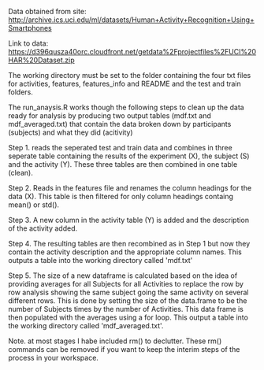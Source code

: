 Data obtained from site:
http://archive.ics.uci.edu/ml/datasets/Human+Activity+Recognition+Using+Smartphones 

Link to data: 
https://d396qusza40orc.cloudfront.net/getdata%2Fprojectfiles%2FUCI%20HAR%20Dataset.zip 

The working directory must be set to the folder containing the four txt files for activities, features, features_info and README and the test and train folders.

The run_anaysis.R works though the following steps to clean up the data ready for analysis by producing two output tables (mdf.txt and mdf_averaged.txt) that contain the data broken down by participants (subjects) and what they did (acitivity)

Step 1. reads the seperated test and train data and combines in three seperate table containing the results of the experiment (X), the subject (S) and the activity (Y). These three tables are then combined in one table (clean).

Step 2. Reads in the features file and renames the column headings for the data (X). This table is then filtered for only column headings containg mean() or std().

Step 3. A new column in the activity table (Y) is added and the description of the activity added.

Step 4. The resulting tables are then recombined as in Step 1 but now they contain the activity description and the appropriate column names. This outputs a table into the working directory called 'mdf.txt'

Step 5. The size of a new dataframe is calculated based on the idea of providing averages for all Subjects for all Activities to replace the row by row analysis showing the same subject going the same activity on several different rows. This is done by setting the size of the data.frame to be the number of Subjects times by the number of Activities. This data frame is then populated with the averages using a for loop. This output a table into the working directory called 'mdf_averaged.txt'.

Note. at most stages I habe included rm() to declutter. These rm() commands can be removed if you want to keep the interim steps of the process in your workspace.
